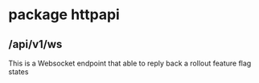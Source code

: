 # package httpapi

## /api/v1/ws

This is a Websocket endpoint that able to reply back a rollout feature flag states 

